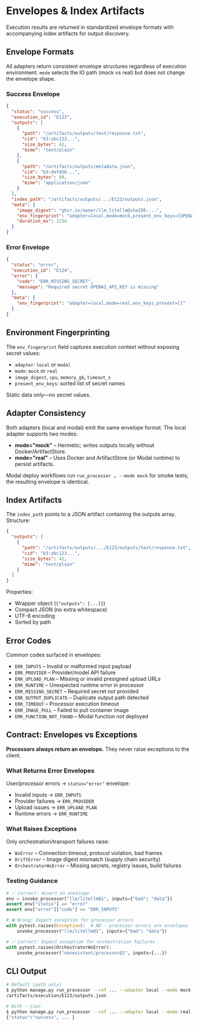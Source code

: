 # Envelopes & Index Artifacts

Execution results are returned in standardized envelope formats with accompanying index artifacts for output discovery.

## Envelope Formats

All adapters return consistent envelope structures regardless of execution environment. `mode` selects the IO path (mock vs real) but does not change the envelope shape.

### Success Envelope

```json
{
  "status": "success",
  "execution_id": "E123",
  "outputs": [
    {
      "path": "/artifacts/outputs/text/response.txt",
      "cid": "b3:abc123...",
      "size_bytes": 42,
      "mime": "text/plain"
    },
    {
      "path": "/artifacts/outputs/metadata.json",
      "cid": "b3:def456...",
      "size_bytes": 89,
      "mime": "application/json"
    }
  ],
  "index_path": "/artifacts/outputs/.../E123/outputs.json",
  "meta": {
    "image_digest": "ghcr.io/owner/llm_litellm@sha256:...",
    "env_fingerprint": "adapter=local,mode=mock,present_env_keys=[OPENAI_API_KEY]",
    "duration_ms": 1234
  }
}
```

### Error Envelope

```json
{
  "status": "error",
  "execution_id": "E124",
  "error": {
    "code": "ERR_MISSING_SECRET",
    "message": "Required secret OPENAI_API_KEY is missing"
  },
  "meta": {
    "env_fingerprint": "adapter=local,mode=real,env_keys_present=[]"
  }
}
```

## Environment Fingerprinting

The `env_fingerprint` field captures execution context without exposing secret values:

- `adapter`: `local` or `modal`
- `mode`: `mock` or `real`
- `image_digest`, `cpu`, `memory_gb`, `timeout_s`
- `present_env_keys`: sorted list of secret names

Static data only—no secret values.

## Adapter Consistency

Both adapters (local and modal) emit the same envelope format. The local adapter supports two modes:

- **mode="mock"** – Hermetic; writes outputs locally without Docker/ArtifactStore.
- **mode="real"** – Uses Docker and ArtifactStore (or Modal runtime) to persist artifacts.

Modal deploy workflows run `run_processor … --mode mock` for smoke tests; the resulting envelope is identical.

## Index Artifacts

The `index_path` points to a JSON artifact containing the outputs array. Structure:

```json
{
  "outputs": [
    {
      "path": "/artifacts/outputs/.../E123/outputs/text/response.txt",
      "cid": "b3:abc123...",
      "size_bytes": 42,
      "mime": "text/plain"
    }
  ]
}
```

Properties:

- Wrapper object (`{"outputs": [...]}`)
- Compact JSON (no extra whitespace)
- UTF-8 encoding
- Sorted by path

## Error Codes

Common codes surfaced in envelopes:

- `ERR_INPUTS` – Invalid or malformed input payload
- `ERR_PROVIDER` – Provider/model API failure
- `ERR_UPLOAD_PLAN` – Missing or invalid presigned upload URLs
- `ERR_RUNTIME` – Unexpected runtime error in processor
- `ERR_MISSING_SECRET` – Required secret not provided
- `ERR_OUTPUT_DUPLICATE` – Duplicate output path detected
- `ERR_TIMEOUT` – Processor execution timeout
- `ERR_IMAGE_PULL` – Failed to pull container image
- `ERR_FUNCTION_NOT_FOUND` – Modal function not deployed

## Contract: Envelopes vs Exceptions

**Processors always return an envelope.** They never raise exceptions to the client.

### What Returns Error Envelopes

User/processor errors → `status="error"` envelope:
- Invalid inputs → `ERR_INPUTS`
- Provider failures → `ERR_PROVIDER`
- Upload issues → `ERR_UPLOAD_PLAN`
- Runtime errors → `ERR_RUNTIME`

### What Raises Exceptions

Only orchestration/transport failures raise:
- `WsError` – Connection timeout, protocol violation, bad frames
- `DriftError` – Image digest mismatch (supply chain security)
- `OrchestratorWsError` – Missing secrets, registry issues, build failures

### Testing Guidance

```python
# ✅ Correct: Assert on envelope
env = invoke_processor("llm/litellm@1", inputs={"bad": "data"})
assert env["status"] == "error"
assert env["error"]["code"] == "ERR_INPUTS"

# ❌ Wrong: Expect exception for processor errors
with pytest.raises(Exception):  # NO - processor errors are envelopes
    invoke_processor("llm/litellm@1", inputs={"bad": "data"})

# ✅ Correct: Expect exception for orchestration failures
with pytest.raises(OrchestratorWsError):
    invoke_processor("nonexistent/processor@1", inputs={...})
```

## CLI Output

```bash
# Default (path only)
$ python manage.py run_processor --ref ... --adapter local --mode mock
/artifacts/execution/E123/outputs.json

# With --json
$ python manage.py run_processor --ref ... --adapter local --mode real --json
{"status":"success", ... }
```
